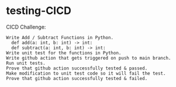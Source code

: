 # testing-CICD

CICD Challenge:
 
	Write Add / Subtract Functions in Python.
	  def add(a: int, b: int) -> int:
	  def subtract(a: int, b: int) -> int:
	Write unit test for the functions in Python.
	Write github action that gets triggered on push to main branch.
	Run unit tests.
	Prove that github action successfully tested & passed.
	Make modification to unit test code so it will fail the test.
	Prove that github action successfully tested & failed.
